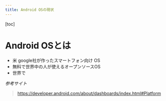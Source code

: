 ```yaml
---
title: Android OSの現状
---
```

[toc]

# Android OSとは

* 米 google社が作ったスマートフォン向け OS
* 無料で世界中の人が使えるオープンソースOS
* 世界で

*参考サイト*
> https://developer.android.com/about/dashboards/index.html#Platform